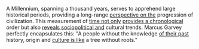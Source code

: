
A Millennium, spanning a thousand years, serves to apprehend large historical periods, providing a long-range [perspective on the](1/2/1/2/3/3/1/2/2/.Perspective) progression of civilization. This measurement of [time not only](2/1/3/2/2/1/3/.Time) [provides a chronological](1/2/1/3/1/1/1/.Chronology) order but also [reveals sociopolitical and](2/3/3/3/1/3/2/2/.Sociocultural%20Aspects) cultural trends. Marcus Garvey perfectly encapsulates this: "A people without the knowledge [of their past](2/3/2/3/3/1/.History) history, origin and [culture is like](3/1/3/3/1/2/2/3/3/2/2/2/.Culture) a tree without roots."

